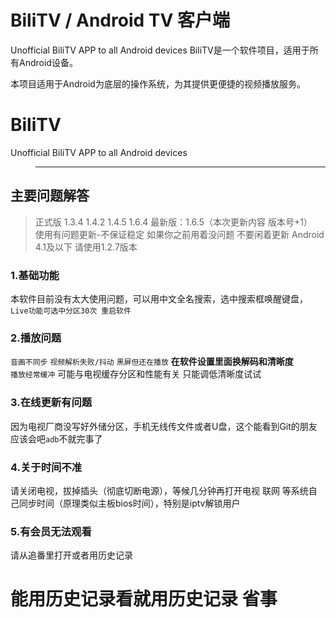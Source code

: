 # BiliTV / Android TV 客户端
Unofficial BiliTV APP to all Android  devices
BiliTV是一个软件项目，适用于所有Android设备。

本项目适用于Android为底层的操作系统，为其提供更便捷的视频播放服务。

# BiliTV
Unofficial BiliTV APP to all Android  devices
>-------------------------------

## 主要问题解答
>正式版 1.3.4 1.4.2 1.4.5 1.6.4 
最新版：1.6.5（本次更新内容 版本号+1）  
使用有问题更新-不保证稳定 如果你之前用着没问题 不要闲着更新 Android 4.1及以下 请使用1.2.7版本   
### 1.基础功能  
本软件目前没有太大使用问题，可以用中文全名搜索，选中搜索框唤醒键盘，`Live功能可选中分区30次 重启软件`
### 2.播放问题
`音画不同步` `视频解析失败/抖动` `黑屏但还在播放`  **在软件设置里面换解码和清晰度**   
`播放经常缓冲` 可能与电视缓存分区和性能有关 只能调低清晰度试试
### 3.在线更新有问题
因为电视厂商没写好外储分区，手机无线传文件或者U盘，这个能看到Git的朋友应该会吧`adb`不就完事了
### 4.关于时间不准
请关闭电视，拔掉插头（彻底切断电源），等候几分钟再打开电视 联网 等系统自己同步时间（原理类似主板bios时间），特别是iptv解锁用户 
### 5.有会员无法观看
请从追番里打开或者用历史记录

# 能用历史记录看就用历史记录 省事 

